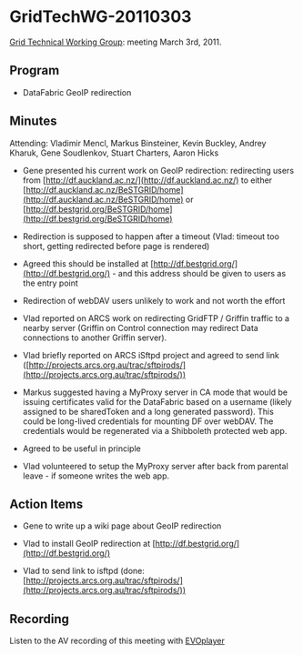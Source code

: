 # GridTechWG-20110303

[Grid Technical Working Group](/wiki/spaces/BeSTGRID/pages/3816950451): meeting March 3rd, 2011.

## Program

- DataFabric GeoIP redirection

## Minutes

Attending: Vladimir Mencl, Markus Binsteiner, Kevin Buckley, Andrey Kharuk, Gene Soudlenkov, Stuart Charters, Aaron Hicks

- Gene presented his current work on GeoIP redirection: redirecting users from [http://df.auckland.ac.nz/](http://df.auckland.ac.nz/) to either [http://df.auckland.ac.nz/BeSTGRID/home](http://df.auckland.ac.nz/BeSTGRID/home) or [http://df.bestgrid.org/BeSTGRID/home](http://df.bestgrid.org/BeSTGRID/home)
	
- Redirection is supposed to happen after a timeout (Vlad: timeout too short, getting redirected before page is rendered)
- Agreed this should be installed at [http://df.bestgrid.org/](http://df.bestgrid.org/) - and this address should be given to users as the entry point

- Redirection of webDAV users unlikely to work and not worth the effort

- Vlad reported on ARCS work on redirecting GridFTP / Griffin traffic to a nearby server (Griffin on Control connection may redirect Data connections to another Griffin server).

- Vlad briefly reported on ARCS iSftpd project and agreed to send link ([http://projects.arcs.org.au/trac/sftpirods/](http://projects.arcs.org.au/trac/sftpirods/))

- Markus suggested having a MyProxy server in CA mode that would be issuing certificates valid for the DataFabric based on a username (likely assigned to be sharedToken and a long generated password).  This could be long-lived credentials for mounting DF over webDAV.  The credentials would be regenerated via a Shibboleth protected web app.
	
- Agreed to be useful in principle
- Vlad volunteered to setup the MyProxy server after back from parental leave - if someone writes the web app.

## Action Items

- Gene to write up a wiki page about GeoIP redirection
	
- Vlad to install GeoIP redirection at [http://df.bestgrid.org/](http://df.bestgrid.org/)

- Vlad to send link to isftpd (done: [http://projects.arcs.org.au/trac/sftpirods/](http://projects.arcs.org.au/trac/sftpirods/))

## Recording

Listen to the AV recording of this meeting with [EVOplayer](http://evo.vrvs.org/evoPlayer/prod/EVOPlayer.jnlp?fileToPlay=http://media.bestgrid.org/TWG-2011-03-03.evx)
